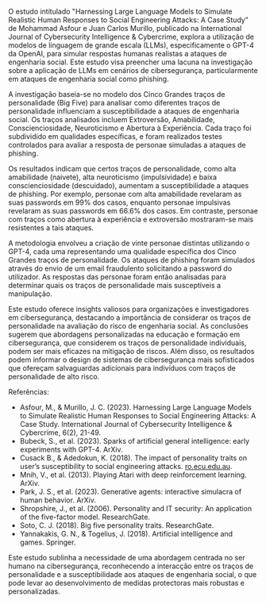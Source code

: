 O estudo intitulado "Harnessing Large Language Models to Simulate Realistic Human Responses to Social Engineering Attacks: A Case Study" de Mohammad Asfour e Juan Carlos Murillo, publicado na International Journal of Cybersecurity Intelligence & Cybercrime, explora a utilização de modelos de linguagem de grande escala (LLMs), especificamente o GPT-4 da OpenAI, para simular respostas humanas realistas a ataques de engenharia social. Este estudo visa preencher uma lacuna na investigação sobre a aplicação de LLMs em cenários de cibersegurança, particularmente em ataques de engenharia social como phishing.

A investigação baseia-se no modelo dos Cinco Grandes traços de personalidade (Big Five) para analisar como diferentes traços de personalidade influenciam a susceptibilidade a ataques de engenharia social. Os traços analisados incluem Extroversão, Amabilidade, Conscienciosidade, Neuroticismo e Abertura à Experiência. Cada traço foi subdividido em qualidades específicas, e foram realizados testes controlados para avaliar a resposta de personae simuladas a ataques de phishing.

Os resultados indicam que certos traços de personalidade, como alta amabilidade (naivete), alta neuroticismo (impulsividade) e baixa conscienciosidade (descuidado), aumentam a susceptibilidade a ataques de phishing. Por exemplo, personae com alta amabilidade revelaram as suas passwords em 99% dos casos, enquanto personae impulsivas revelaram as suas passwords em 66.6% dos casos. Em contraste, personae com traços como abertura à experiência e extroversão mostraram-se mais resistentes a tais ataques.

A metodologia envolveu a criação de vinte personae distintas utilizando o GPT-4, cada uma representando uma qualidade específica dos Cinco Grandes traços de personalidade. Os ataques de phishing foram simulados através do envio de um email fraudulento solicitando a password do utilizador. As respostas das personae foram então analisadas para determinar quais os traços de personalidade mais susceptíveis a manipulação.

Este estudo oferece insights valiosos para organizações e investigadores em cibersegurança, destacando a importância de considerar os traços de personalidade na avaliação do risco de engenharia social. As conclusões sugerem que abordagens personalizadas na educação e formação em cibersegurança, que considerem os traços de personalidade individuais, podem ser mais eficazes na mitigação de riscos. Além disso, os resultados podem informar o design de sistemas de cibersegurança mais sofisticados que ofereçam salvaguardas adicionais para indivíduos com traços de personalidade de alto risco.

Referências:
- Asfour, M., & Murillo, J. C. (2023). Harnessing Large Language Models to Simulate Realistic Human Responses to Social Engineering Attacks: A Case Study. International Journal of Cybersecurity Intelligence & Cybercrime, 6(2), 21-49.
- Bubeck, S., et al. (2023). Sparks of artificial general intelligence: early experiments with GPT-4. ArXiv.
- Cusack B., & Adedokun, K. (2018). The impact of personality traits on user’s susceptibility to social engineering attacks. [ro.ecu.edu.au](http://ro.ecu.edu.au/).
- Mnih, V., et al. (2013). Playing Atari with deep reinforcement learning. ArXiv.
- Park, J. S., et al. (2023). Generative agents: interactive simulacra of human behavior. ArXiv.
- Shropshire, J., et al. (2006). Personality and IT security: An application of the five-factor model. ResearchGate.
- Soto, C. J. (2018). Big five personality traits. ResearchGate.
- Yannakakis, G. N., & Togelius, J. (2018). Artificial intelligence and games. Springer.

Este estudo sublinha a necessidade de uma abordagem centrada no ser humano na cibersegurança, reconhecendo a interacção entre os traços de personalidade e a susceptibilidade aos ataques de engenharia social, o que pode levar ao desenvolvimento de medidas protectoras mais robustas e personalizadas.